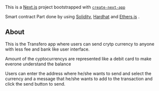 This is a [Next.js](https://nextjs.org/) project bootstrapped with [`create-next-app`](https://github.com/vercel/next.js/tree/canary/packages/create-next-app)

Smart contract Part done by using [Solidity](https://docs.soliditylang.org/en/v0.8.12/),  [Hardhat](https://hardhat.org/) and [Ethers.js](https://docs.ethers.io/v5/) .

## About

This is the Transfero app where users can send crytp currency to anyone with less fee and 
bank like user interface. 

Amount of the cyptocurrencys are represented like a debit card to make 
everone understand the balance

Users can enter the address where he/she wants to send and select the currency and 
a message that he/she wants to add to the transaction and click the send button to send.
